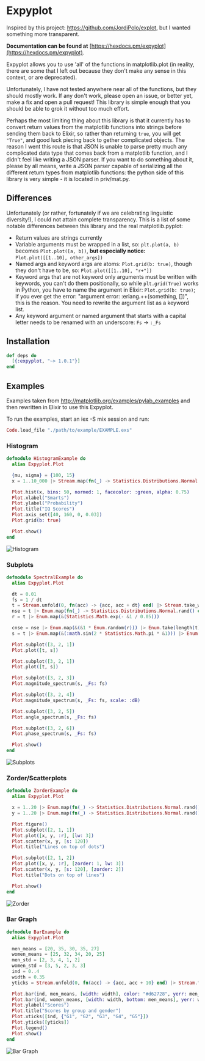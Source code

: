 # Expyplot

Inspired by this project:
https://github.com/JordiPolo/explot, but I wanted something more transparent.

<b>Documentation can be found at</b> [https://hexdocs.pm/expyplot](https://hexdocs.pm/expyplot).

Expyplot allows you to use 'all' of the functions in matplotlib.plot (in reality, there are some that I left out because they don't make any sense in this context, or
are deprecated).

Unfortunately, I have not tested anywhere near all of the functions, but they should mostly work. If any don't work, please open an issue, or better yet,
make a fix and open a pull request! This library is simple enough that you should be able to grok it without too much effort.

Perhaps the most limiting thing about this library is that it currently has to convert return values from the matplotlib functions into strings before
sending them back to Elixir, so rather than returning `true`, you will get `"True"`, and good luck piecing back to gether complicated objects. The reason I went this route
is that JSON is unable to parse pretty much any complicated data type that comes back from a matplotlib function, and I didn't feel like writing a JSON parser. If you
want to do something about it, please by all means, write a JSON parser capable of serializing all the different return types from matplotlib functions: the python
side of this library is very simple - it is located in priv/mat.py.

## Differences

Unfortunately (or rather, fortunately if we are celebrating linguistic diversity!), I could not attain complete transparency. This is a list of some notable differences
between this library and the real matplotlib.pyplot:

- Return values are strings currently
- Variable arguments must be wrapped in a list, so: `plt.plot(a, b)` becomes `Plot.plot([a, b])`, <b>but especially notice:</b> `Plot.plot([[1..10], other_args])`
- Named args and keyword args are atoms: `Plot.grid(b: true)`, though they don't have to be, so: `Plot.plot([[1..10], "r+"])`
- Keyword args that are not keyword only arguments must be written with keywords, you can't do them positionally, so while `plt.grid(True)` works in Python,
  you have to name the argument in Elixir: `Plot.grid(b: true)`; if you ever get the error: "argument error: :erlang.++(something, [])", this is the reason. You need
  to rewrite the argument list as a keyword list.
- Any keyword argument or named argument that starts with a capital letter needs to be renamed with an underscore: `Fs` -> `:_Fs`

## Installation

```elixir
def deps do
  [{:expyplot, "~> 1.0.1"}]
end
```

## Examples

Examples taken from http://matplotlib.org/examples/pylab_examples and then rewritten in Elixir to use this Expyplot.

To run the examples, start an iex -S mix session and run:

```elixir
Code.load_file "./path/to/example/EXAMPLE.exs"
```

### Histogram

```elixir
defmodule HistogramExample do
  alias Expyplot.Plot

  {mu, sigma} = {100, 15}
  x = 1..10_000 |> Stream.map(fn(_) -> Statistics.Distributions.Normal.rand(mu, sigma) end) |> Enum.to_list

  Plot.hist(x, bins: 50, normed: 1, facecolor: :green, alpha: 0.75)
  Plot.xlabel("Smarts")
  Plot.ylabel("Probability")
  Plot.title("IQ Scores")
  Plot.axis_set([40, 160, 0, 0.03])
  Plot.grid(b: true)

  Plot.show()
end
```
![Histogram](images/histogram.png)

### Subplots

```elixir
defmodule SpectralExample do
  alias Expyplot.Plot

  dt = 0.01
  fs = 1 / dt
  t = Stream.unfold(0, fn(acc) -> {acc, acc + dt} end) |> Stream.take_while(&(&1 < 10)) |> Enum.to_list
  nse = t |> Enum.map(fn(_) -> Statistics.Distributions.Normal.rand() end) |> Enum.to_list
  r = t |> Enum.map(&(Statistics.Math.exp(- &1 / 0.05)))

  cnse = nse |> Enum.map(&(&1 * Enum.random(r))) |> Enum.take(length(t)) # fake convolution. I didn't feel like writing a functional convolution.
  s = t |> Enum.map(&(:math.sin(2 * Statistics.Math.pi * &1))) |> Enum.zip(cnse) |> Enum.map(fn {el1, el2} -> el1 + el2 end)

  Plot.subplot([3, 2, 1])
  Plot.plot([t, s])

  Plot.subplot([3, 2, 1])
  Plot.plot([t, s])

  Plot.subplot([3, 2, 3])
  Plot.magnitude_spectrum(s, _Fs: fs)

  Plot.subplot([3, 2, 4])
  Plot.magnitude_spectrum(s, _Fs: fs, scale: :dB)

  Plot.subplot([3, 2, 5])
  Plot.angle_spectrum(s, _Fs: fs)

  Plot.subplot([3, 2, 6])
  Plot.phase_spectrum(s, _Fs: fs)

  Plot.show()
end
```
![Subplots](images/subplots.png)

### Zorder/Scatterplots

```elixir
defmodule ZorderExample do
  alias Expyplot.Plot

  x = 1..20 |> Enum.map(fn(_) -> Statistics.Distributions.Normal.rand() end) |> Enum.to_list
  y = 1..20 |> Enum.map(fn(_) -> Statistics.Distributions.Normal.rand() end) |> Enum.to_list

  Plot.figure()
  Plot.subplot([2, 1, 1])
  Plot.plot([x, y, :r], [lw: 3])
  Plot.scatter(x, y, [s: 120])
  Plot.title("Lines on top of dots")

  Plot.subplot([2, 1, 2])
  Plot.plot([x, y, :r], [zorder: 1, lw: 3])
  Plot.scatter(x, y, [s: 120], [zorder: 2])
  Plot.title("Dots on top of lines")

  Plot.show()
end
```
![Zorder](images/zorder.png)

### Bar Graph

```elixir
defmodule BarExample do
  alias Expyplot.Plot

  men_means = [20, 35, 30, 35, 27]
  women_means = [25, 32, 34, 20, 25]
  men_std = [2, 3, 4, 1, 2]
  women_std = [3, 5, 2, 3, 3]
  ind = 0..4
  width = 0.35
  yticks = Stream.unfold(0, fn(acc) -> {acc, acc + 10} end) |> Stream.take_while(&(&1 < 81)) |> Enum.to_list

  Plot.bar(ind, men_means, [width: width], color: "#d62728", yerr: men_std, label: "Men")
  Plot.bar(ind, women_means, [width: width, bottom: men_means], yerr: women_std, label: "Women")
  Plot.ylabel("Scores")
  Plot.title("Scores by group and gender")
  Plot.xticks([ind, {"G1", "G2", "G3", "G4", "G5"}])
  Plot.yticks([yticks])
  Plot.legend()
  Plot.show()
end
```
![Bar Graph](images/bar.png)

